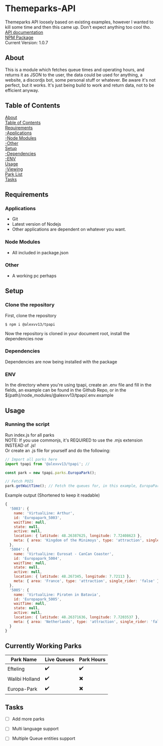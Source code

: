 # Themeparks-API
Themeparks API loosely based on existing examples, however I wanted to kill some time and then this came up. Don't expect anything too cool tho.</br>
[API documentation](https://alexvv13.github.io/tp-api "API Documentation") </br>
[NPM Package](https://www.npmjs.com/package/@alexvv13/tpapi "NPM Package") </br>
Current Version: 1.0.7</br>

## About
This is a module which fetches queue times and operating hours, and returns it as JSON to the user, the data could be used for anything, a website, a discordjs bot, some personal stuff or whatever. Be aware it's not perfect, but it works. It's just being build to work and return data, not to be efficient anyway.

## Table of Contents
[About](#about)</br>
[Table of Contents](#table-of-contents)</br>
[Requirements](#requirements)</br>
[  -Applications](#applications)</br>
[  -Node Modules](#node-modules)</br>
[  -Other](#other)</br>
[Setup](#setup)</br>
[  -Dependencies](#dependencies)</br>
[  -ENV](#env)</br>
[Usage](#usage)</br>
[  -Viewing](#viewing)</br>
[Park List](#currently-working-parks)</br>
[Tasks](#tasks)</br>

## Requirements
### Applications
- Git
- Latest version of Nodejs
- Other applications are dependent on whatever you want.

### Node Modules
- All included in package.json

### Other
- A working pc perhaps

## Setup
### Clone the repository
First, clone the repository
``` 
$ npm i @alexvv13/tpapi
``` 
Now the repository is cloned in your document root, install the dependencies now
### Dependencies
Dependencies are now being installed with the package
### ENV
In the directory where you're using tpapi, create an .env file and fill in the fields, an example can be found in the Github Repo, or in the ${path}/node_modules/@alexvv13/tpapi/.env.example

## Usage
### Running the script
Run index.js for all parks </br>
NOTE: If you use commonjs, it's REQUIRED to use the .mjs extension INSTEAD of .js! </br>
Or create an .js file for yourself and do the following: </br>
```javascript
// Import all parks here
import tpapi from '@alexvv13/tpapi'; // 

const park = new tpapi.parks.EuropaPark(); 

// Fetch POIS
park.getWaitTime(); // Fetch the queues for, in this example, EuropaPark
```

Example output (Shortened to keep it readable)
```javascript
{
  '5003': {
    name: 'VirtualLine: Arthur',
    id: 'Europapark_5003',
    waitTime: null,
    state: null,
    active: null,
    location: { latitude: 48.26387625, longitude: 7.72408623 },
    meta: { area: 'Kingdom of the Minimoys', type: 'attraction', single_rider: 'false' }
  },
  '5004': {
    name: 'VirtualLine: Eurosat - CanCan Coaster',
    id: 'Europapark_5004',
    waitTime: null,
    state: null,
    active: null,
    location: { latitude: 48.267345, longitude: 7.72113 },
    meta: { area: 'France', type: 'attraction', single_rider: 'false' }
  },
  '5005': {
    name: 'VirtualLine: Piraten in Batavia',
    id: 'Europapark_5005',
    waitTime: null,
    state: null,
    active: null,
    location: { latitude: 48.26371636, longitude: 7.7203537 },
    meta: { area: 'Netherlands', type: 'attraction', single_rider: 'false' }
  }
}
```
   
## Currently Working Parks
Park Name | Live Queues | Park Hours
------------ | ------------- | ----------
Efteling |:heavy_check_mark:|:heavy_check_mark:
Walibi Holland |:heavy_check_mark:|:heavy_multiplication_x:
Europa-Park |:heavy_check_mark:|:heavy_multiplication_x:

## Tasks
- [ ] Add more parks
- [ ] Multi language support
- [ ] Multiple Queue entities support


